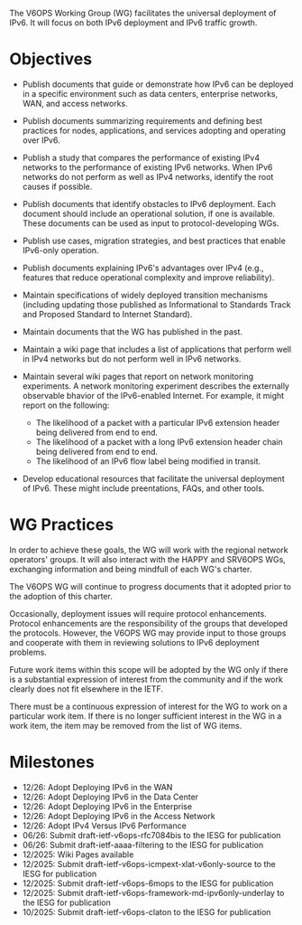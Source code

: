 The V6OPS Working Group (WG) facilitates the universal deployment of IPv6. It will focus on both IPv6 deployment and IPv6 traffic growth.

# Objectives

*  Publish documents that guide or demonstrate how IPv6 can be deployed in a specific environment such as data centers, enterprise networks, WAN, and access networks.

* Publish documents summarizing requirements and defining best practices for nodes, applications, and services adopting and operating over IPv6. 

* Publish a study that compares the performance of existing IPv4 networks to the performance of existing IPv6 networks.  When IPv6 networks do not perform as well as IPv4 networks, identify the root causes if possible.

* Publish documents that identify obstacles to IPv6 deployment. Each document should include an operational solution, if one is available.  These documents can be used as input to protocol-developing WGs.

* Publish use cases, migration strategies, and best practices that enable IPv6-only operation.

* Publish documents explaining IPv6's advantages over IPv4 (e.g., features that reduce operational complexity and improve reliability).

* Maintain specifications of widely deployed transition mechanisms (including updating those published as Informational to Standards Track and Proposed Standard to Internet Standard).

* Maintain documents that the WG has published in the past.

* Maintain a wiki page that includes a list of applications that perform well in IPv4 networks but do not perform well in IPv6 networks.

* Maintain several wiki pages that report on network monitoring experiments.  A network monitoring experiment describes the externally observable bhavior of the IPv6-enabled Internet. For example, it might report on the following:

    + The likelihood of a packet with a particular IPv6 extension header being delivered from end to end.
    + The likelihood of a packet with a long IPv6 extension header chain being delivered from end to end.
    + The likelihood of an IPv6 flow label being modified in transit.

* Develop educational resources that facilitate the universal deployment of IPv6. These might include preentations, FAQs, and other tools.

# WG Practices

In order to achieve these goals, the WG will work with the regional network operators' groups. It will also interact with the HAPPY and SRV6OPS WGs, exchanging information and being mindfull of each WG's charter.

The V6OPS WG will continue to progress documents that it adopted prior to the adoption of this charter.

Occasionally, deployment issues will require protocol enhancements. Protocol enhancements are the responsibility of the groups that developed the protocols. However, the V6OPS WG may provide input to those groups and cooperate with them in reviewing solutions to IPv6 deployment problems.

Future work items within this scope will be adopted by the WG only if there is a substantial expression of interest from the community and if the work clearly does not fit elsewhere in the IETF.

There must be a continuous expression of interest for the WG to work on a particular work item.  If there is no longer sufficient interest in the WG in a work item, the item may be removed from the list of WG items.

# Milestones

*  12/26: Adopt Deploying IPv6 in the WAN
*  12/26: Adopt Deploying IPv6 in the Data Center
*  12/26: Adopt Deploying IPv6 in the Enterprise
*  12/26: Adopt Deploying IPv6 in the Access Network
*  12/26: Adopt IPv4 Versus IPv6 Performance
*  06/26: Submit draft-ietf-v6ops-rfc7084bis to the IESG for publication
*  06/26: Submit draft-ietf-aaaa-filtering to the IESG for publication
*  12/2025: Wiki Pages available
*  12/2025: Submit draft-ietf-v6ops-icmpext-xlat-v6only-source to the IESG for publication
*  12/2025: Submit draft-ietf-v6ops-6mops to the IESG for publication
*  12/2025: Submit draft-ietf-v6ops-framework-md-ipv6only-underlay to the IESG for publication
*  10/2025: Submit draft-ietf-v6ops-claton to the IESG for publication  

  
